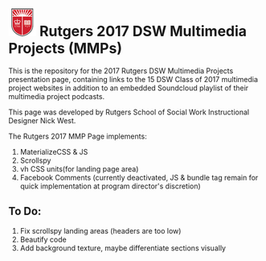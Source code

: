 # ![rutgers shield](https://github.com/njwest/ru-mmps/blob/master/shieldicon.png) Rutgers 2017 DSW Multimedia Projects (MMPs)

This is the repository for the 2017 Rutgers DSW Multimedia Projects presentation page, containing links to the 15 DSW Class of 2017 multimedia project websites in addition to an embedded Soundcloud playlist of their multimedia project podcasts.

This page was developed by Rutgers School of Social Work Instructional Designer Nick West.

The Rutgers 2017 MMP Page implements:

1. MaterializeCSS & JS
2. Scrollspy
3. vh CSS units(for landing page area)
4. Facebook Comments (currently deactivated, JS & bundle tag remain for quick implementation at program director's discretion)

## To Do:
1. Fix scrollspy landing areas (headers are too low)
2. Beautify code
3. Add background texture, maybe differentiate sections visually
